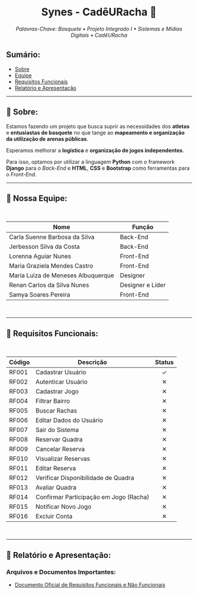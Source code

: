 <div align="center">

# Synes - CadêURacha 🏀

</div>


<div align="center">

###### Palavras-Chave: Basquete • Projeto Integrado I • Sistemas e Mídias Digitais • CadêURacha

</div>

## Sumário:
- [Sobre](#sobre)
- [Equipe](#equipe)
- [Requisitos Funcionais](#requisitos-funcionais)
- [Relatório e Apresentação](#relatório-e-apresentação)

---

<a id="sobre"></a>
## 🎥 Sobre:

Estamos fazendo um projeto que busca suprir as necessidades dos **atletas** e **entusiastas de basquete** no que tange ao **mapeamento e organização da utilização de arenas públicas**.  

Esperamos melhorar a **logística** e **organização de jogos independentes**.  

Para isso, optamos por utilizar a linguagem **Python** com o framework **Django** para o *Back-End* e **HTML**, **CSS** e **Bootstrap** como ferramentas para o *Front-End*.

---

  
<a id="equipe"></a>
  
## 🙋 Nossa Equipe:


<div align="center">
<br>

| Nome                                | Função             |
|-------------------------------------|--------------------|
| Carla Suenne Barbosa da Silva       | Back-End           |
| Jerbesson Silva da Costa            | Back-End           |
| Lorenna Aguiar Nunes                | Front-End          |
| Maria Graziela Mendes Castro        | Front-End          |
| Maria Luíza de Meneses Albuquerque  | Designer           |
| Renan Carlos da Silva Nunes         | Designer e Líder   |
| Samya Soares Pereira                | Front-End          |

</div>

<br>

---


<a id="requisitos-funcionais"></a>
## 📑 Requisitos Funcionais: 

<div align="center">


<br>

| Código | Descrição                  | Status |
|--------|----------------------------|:------:|
| RF001  | Cadastrar Usuário          |   ✓    |
| RF002  | Autenticar Usuário         |   ✕    |
| RF003  | Cadastrar Jogo          |   ✕    |
| RF004  | Filtrar Bairro             |   ✕    |
| RF005  | Buscar Rachas              |   ✕    |
| RF006  | Editar Dados do Usuário    |   ✕    |
| RF007  | Sair do Sistema            |   ✕    |
| RF008  | Reservar Quadra                 |   ✕    |
| RF009  | Cancelar Reserva                 |   ✕    |
| RF010  | Visualizar Reservas                 |   ✕    |
| RF011  | Editar Reserva                 |   ✕    |
| RF012  | Verificar Disponibilidade de Quadra               |   ✕    |
| RF013  | Avaliar Quadra      |   ✕    |
| RF014  | Confirmar Participação em Jogo (Racha)  |   ✕    |
| RF015  |  Notificar Novo Jogo |   ✕    |
| RF016  | Excluir Conta |   ✕    |

</div>

<br>

---

<a id="relatório-e-apresentação"></a>
## 📝 Relatório e Apresentação:

### Arquivos e Documentos Importantes:
- [Documento Oficial de Requisitos Funcionais e Não Funcionais](https://docs.google.com/document/d/1Ld6v-xZWNANKwsz1KVL2QF71mMjOWA8E/edit?usp=sharing&ouid=116392937404212256733&rtpof=true&sd=true)
